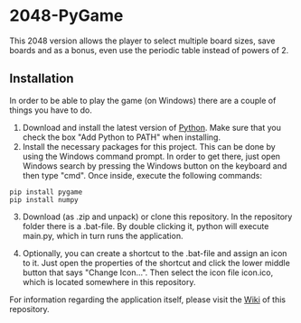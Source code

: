 # 2048-PyGame

This 2048 version allows the player to select multiple board sizes, save boards and as a bonus, even use the periodic table instead of powers of 2.

## Installation

In order to be able to play the game (on Windows) there are a couple of things you have to do.

1. Download and install the latest version of [Python](https://www.python.org/).
Make sure that you check the box "Add Python to PATH" when installing.
2. Install the necessary packages for this project.
This can be done by using the Windows command prompt.
In order to get there, just open Windows search by pressing the Windows button on the keyboard and then type "cmd".
Once inside, execute the following commands:

```
pip install pygame
pip install numpy
```

3. Download (as .zip and unpack) or clone this repository.
In the repository folder there is a .bat-file.
By double clicking it, python will execute main.py, which in turn runs the application.

4. Optionally, you can create a shortcut to the .bat-file and assign an icon to it.
Just open the properties of the shortcut and click the lower middle button that says "Change Icon...".
Then select the icon file icon.ico, which is located somewhere in this repository.

For information regarding the application itself, please visit the [Wiki](https://github.com/MrRichardWhite/2048-PyGame/wiki) of this repository.
